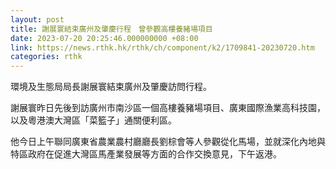 ```yaml
---
layout: post
title: 謝展寰結束廣州及肇慶行程　曾參觀高樓養豬場項目
date: 2023-07-20 20:25:46.000000000 +08:00
link: https://news.rthk.hk/rthk/ch/component/k2/1709841-20230720.htm
categories: rthk
---
```


環境及生態局局長謝展寰結束廣州及肇慶訪問行程。

謝展寰昨日先後到訪廣州市南沙區一個高樓養豬場項目、廣東國際漁業高科技園，以及粵港澳大灣區「菜籃子」通關便利區。

他今日上午聯同廣東省農業農村廳廳長劉棕會等人參觀從化馬場，並就深化內地與特區政府在促進大灣區馬產業發展等方面的合作交換意見，下午返港。
